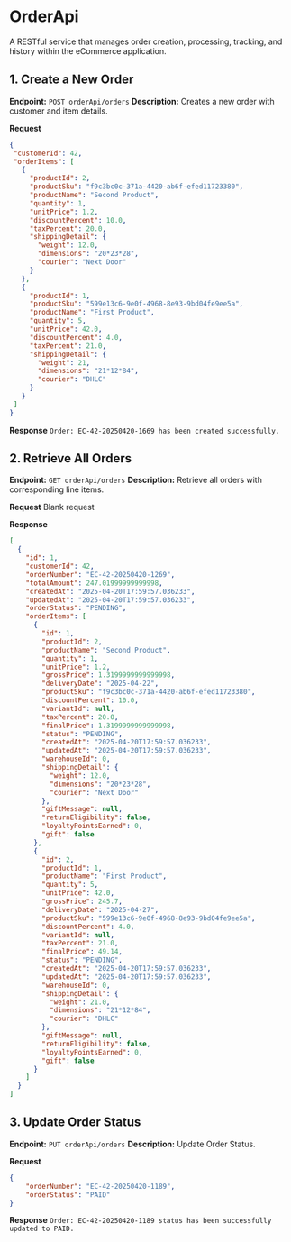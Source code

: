 # OrderApi
A RESTful service that manages order creation, processing, tracking, and history within the eCommerce application.

## 1. Create a New Order
**Endpoint:** `POST orderApi/orders`
**Description:** Creates a new order with customer and item details.

**Request**
 ```json
{
  "customerId": 42,
  "orderItems": [
    {
      "productId": 2,
      "productSku": "f9c3bc0c-371a-4420-ab6f-efed11723380",
      "productName": "Second Product",
      "quantity": 1,
      "unitPrice": 1.2,
      "discountPercent": 10.0,
      "taxPercent": 20.0,
      "shippingDetail": {
        "weight": 12.0,
        "dimensions": "20*23*28",
        "courier": "Next Door"
      }
    },
    {
      "productId": 1,
      "productSku": "599e13c6-9e0f-4968-8e93-9bd04fe9ee5a",
      "productName": "First Product",
      "quantity": 5,
      "unitPrice": 42.0,
      "discountPercent": 4.0,
      "taxPercent": 21.0,
      "shippingDetail": {
        "weight": 21,
        "dimensions": "21*12*84",
        "courier": "DHLC"
      }
    }
  ]
}
```
**Response**
`Order: EC-42-20250420-1669 has been created successfully.`

## 2. Retrieve All Orders
**Endpoint:** `GET orderApi/orders`
**Description:** Retrieve all orders with corresponding line items.

**Request** Blank request

**Response**
```json
[
  {
    "id": 1,
    "customerId": 42,
    "orderNumber": "EC-42-20250420-1269",
    "totalAmount": 247.01999999999998,
    "createdAt": "2025-04-20T17:59:57.036233",
    "updatedAt": "2025-04-20T17:59:57.036233",
    "orderStatus": "PENDING",
    "orderItems": [
      {
        "id": 1,
        "productId": 2,
        "productName": "Second Product",
        "quantity": 1,
        "unitPrice": 1.2,
        "grossPrice": 1.3199999999999998,
        "deliveryDate": "2025-04-22",
        "productSku": "f9c3bc0c-371a-4420-ab6f-efed11723380",
        "discountPercent": 10.0,
        "variantId": null,
        "taxPercent": 20.0,
        "finalPrice": 1.3199999999999998,
        "status": "PENDING",
        "createdAt": "2025-04-20T17:59:57.036233",
        "updatedAt": "2025-04-20T17:59:57.036233",
        "warehouseId": 0,
        "shippingDetail": {
          "weight": 12.0,
          "dimensions": "20*23*28",
          "courier": "Next Door"
        },
        "giftMessage": null,
        "returnEligibility": false,
        "loyaltyPointsEarned": 0,
        "gift": false
      },
      {
        "id": 2,
        "productId": 1,
        "productName": "First Product",
        "quantity": 5,
        "unitPrice": 42.0,
        "grossPrice": 245.7,
        "deliveryDate": "2025-04-27",
        "productSku": "599e13c6-9e0f-4968-8e93-9bd04fe9ee5a",
        "discountPercent": 4.0,
        "variantId": null,
        "taxPercent": 21.0,
        "finalPrice": 49.14,
        "status": "PENDING",
        "createdAt": "2025-04-20T17:59:57.036233",
        "updatedAt": "2025-04-20T17:59:57.036233",
        "warehouseId": 0,
        "shippingDetail": {
          "weight": 21.0,
          "dimensions": "21*12*84",
          "courier": "DHLC"
        },
        "giftMessage": null,
        "returnEligibility": false,
        "loyaltyPointsEarned": 0,
        "gift": false
      }
    ]
  }
]
```
## 3. Update Order Status
**Endpoint:** `PUT orderApi/orders`
**Description:** Update Order Status.

**Request**
```json
{
    "orderNumber": "EC-42-20250420-1189",
    "orderStatus": "PAID"
}
```

**Response**
```Order: EC-42-20250420-1189 status has been successfully updated to PAID.```